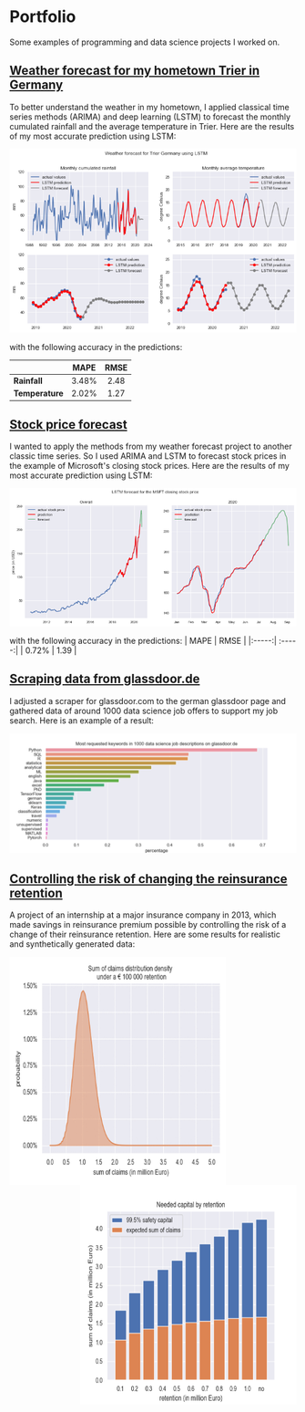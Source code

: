 # Portfolio
Some examples of programming and data science projects I worked on.


## [Weather forecast for my hometown Trier in Germany](https://github.com/Olhaau/weather_forecast_trier)
To better understand the weather in my hometown, I applied classical time series methods (ARIMA) and deep learning (LSTM) to forecast the  monthly cumulated rainfall and the average temperature in Trier. Here are the results of my most accurate prediction using LSTM:

![result_forecast](https://github.com/Olhaau/weather_forecast_trier/blob/master/forecast.png)

with the following accuracy in the predictions:

|              | MAPE  | RMSE  |
| ------------ |:-----:| :-----:|
| **Rainfall**     | 3.48% |  2.48 |
| **Temperature**  | 2.02% |  1.27 |

## [Stock price forecast](https://github.com/Olhaau/stock_price_prediction)
I wanted to apply the methods from my weather forecast project to another classic time series. So I used ARIMA and LSTM to forecast stock prices in the example of Microsoft's closing stock prices. Here are the results of my most accurate prediction using LSTM:

![stock_prediction](https://github.com/Olhaau/stock_price_prediction/blob/master/MSFT_stock_prediction.png)
 
 with the following accuracy in the predictions:
| MAPE  | RMSE  |
|:-----:| :-----:|
| 0.72% |  1.39 |


## [Scraping data from glassdoor.de](https://github.com/Olhaau/glassdoor_scraper)
I adjusted a scraper for glassdoor.com to the german glassdoor page and gathered data of around 1000 data science job offers to support my job search. Here is an example of a result:

![most_requested_keywords](https://github.com/Olhaau/glassdoor_scraper/blob/master/most_requested_keywords.png)


## [Controlling the risk of changing the reinsurance retention](https://github.com/Olhaau/Reinsurance_retention)
A project of an internship at a major insurance company in 2013, which made savings in reinsurance premium possible by controlling the risk of a change of their reinsurance retention. Here are some results for realistic and synthetically generated data:

<img align="left" width="380" height="400" src="https://raw.githubusercontent.com/Olhaau/Reinsurance_retention/master/total_claim.gif">
<img style="float: right;" width="380" height="385" src="https://raw.githubusercontent.com/Olhaau/Reinsurance_retention/master/EstimatedSafetyCapital.png">


<!--
**Olhaau/Olhaau** is a ✨ _special_ ✨ repository because its `README.md` (this file) appears on your GitHub profile.

### Hi there 👋

Here are some ideas to get you started:

- 🔭 I’m currently working on ...
- 🌱 I’m currently learning ...
- 👯 I’m looking to collaborate on ...
- 🤔 I’m looking for help with ...
- 💬 Ask me about ...
- 📫 How to reach me: ...
- 😄 Pronouns: ...
- ⚡ Fun fact: ...
-->
